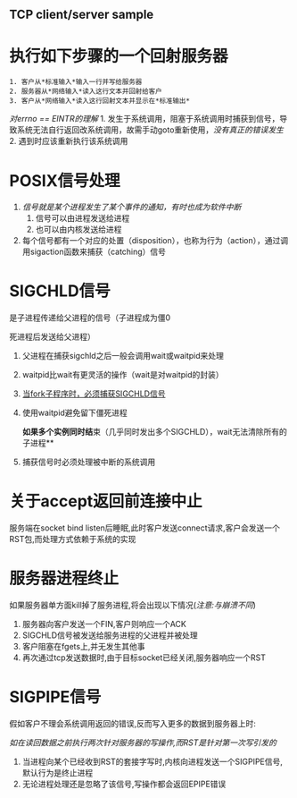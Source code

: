 ## TCP client/server sample
# 执行如下步骤的一个回射服务器
    1. 客户从*标准输入*输入一行并写给服务器
    2. 服务器从*网络输入*读入这行文本并回射给客户
    3. 客户从*网络输入*读入这行回射文本并显示在*标准输出*

*对errno == EINTR的理解*
    1. 发生于系统调用，阻塞于系统调用时捕获到信号，导致系统无法自行返回改系统调用，故需手动goto重新使用，*没有真正的错误发生*
        2. 遇到时应该重新执行该系统调用 

# POSIX信号处理
1. *信号就是某个进程发生了某个事件的通知，有时也成为软件中断*
    1. 信号可以由进程发送给进程
    2. 也可以由内核发送给进程
2. 每个信号都有一个对应的处置（disposition），也称为行为（action），通过调用sigaction函数来捕获（catching）信号



# SIGCHLD信号

是子进程传递给父进程的信号（子进程成为僵0

死进程后发送给父进程）

1. 父进程在捕获sigchld之后一般会调用wait或waitpid来处理

2. waitpid比wait有更灵活的操作（wait是对waitpid的封装）

3. <u>当fork子程序时，必须捕获SIGCHLD信号</u>

4. 使用waitpid避免留下僵死进程

   **如果多个实例同时结**束（几乎同时发出多个SIGCHLD），wait无法清除所有的子进程**

5. 捕获信号时必须处理被中断的系统调用

# 关于accept返回前连接中止

服务端在socket bind listen后睡眠,此时客户发送connect请求,客户会发送一个RST包,而处理方式依赖于系统的实现



# 服务器进程终止

如果服务器单方面kill掉了服务进程,将会出现以下情况(*注意:与崩溃不同*)

1. 服务器向客户发送一个FIN,客户则响应一个ACK
2. SIGCHLD信号被发送给服务进程的父进程并被处理
3. 客户阻塞在fgets上,并无发生其他事
4. 再次通过tcp发送数据时,由于目标socket已经关闭,服务器响应一个RST



# SIGPIPE信号

假如客户不理会系统调用返回的错误,反而写入更多的数据到服务器上时:

*如在读回数据之前执行两次针对服务器的写操作,而RST是针对第一次写引发的*

1. 当进程向某个已经收到RST的套接字写时,内核向进程发送一个SIGPIPE信号,默认行为是终止进程
2. 无论进程处理还是忽略了该信号,写操作都会返回EPIPE错误

